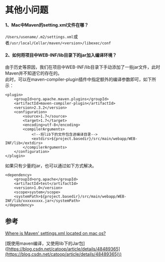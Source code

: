 # 其他小问题

#### 1、Mac中Maven的setting.xml文件在哪？

`/Users/usename/.m2/settings.xml`或者`/usr/local/Cellar/maven/<version>/libexec/conf`

#### 2、如何将项目中WEB-INF/lib目录下的jar加入编译环境？

由于历史等原因，我们在项目中WEB-INF/lib目录下手动添加了一些jar文件，此时Maven并不知道它的存在的。  
此时，可以在maven-compiler-plugin插件中指定额外的编译参数即可，如下所示：

```text
<plugin>
    <groupId>org.apache.maven.plugins</groupId>
    <artifactId>maven-compiler-plugin</artifactId>
    <version>2.3.2</version>
    <configuration>
        <source>1.7</source>
        <target>1.7</target>
        <encoding>utf-8</encoding>
        <compilerArguments>
            <!--将lib下的文件包含进编译目录-->
            <extdirs>${project.basedir}/src/main/webapp/WEB-INF/lib</extdirs>
        </compilerArguments>
    </configuration>
</plugin>
```

如果只有少量的jar，也可以通过如下方式解决。

```text
<dependency> 
    <groupId>org.apache</groupId> 
    <artifactId>test</artifactId> 
    <version>1.0</version> 
    <scope>system</scope> 
    <systemPath>${project.basedir}/src/main/webapp/WEB-INF/lib/xxxxxxxxx.jar</systemPath> 
</dependency> 
```

## 参考

[Where is Maven' settings.xml located on mac os?](https://stackoverflow.com/questions/3792842/where-is-maven-settings-xml-located-on-mac-os)

\[既使用maven编译，又使用lib下的Jar包\]\([https://blog.csdn.net/catoop/article/details/48489365](https://blog.csdn.net/catoop/article/details/48489365)\)

  


